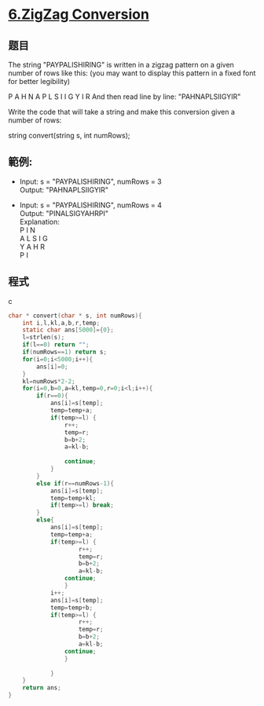 # [6.ZigZag Conversion](https://leetcode.com/problems/zigzag-conversion/)

## 题目

The string "PAYPALISHIRING" is written in a zigzag pattern on a given number of rows like this: (you may want to display this pattern in a fixed font for better legibility)

P   A   H   N
A P L S I I G
Y   I   R
And then read line by line: "PAHNAPLSIIGYIR"

Write the code that will take a string and make this conversion given a number of rows:

string convert(string s, int numRows);

## 範例:

* Input: s = "PAYPALISHIRING", numRows = 3     
  Output: "PAHNAPLSIIGYIR"     

* Input: s = "PAYPALISHIRING", numRows = 4       
  Output: "PINALSIGYAHRPI"     
  Explanation:    
  P     I    N     
  A   L S  I G     
  Y A   H R     
  P     I       

## 程式
c
```c
char * convert(char * s, int numRows){
    int i,l,kl,a,b,r,temp;
    static char ans[5000]={0};
    l=strlen(s);
    if(l==0) return "";
    if(numRows==1) return s;
    for(i=0;i<5000;i++){
        ans[i]=0;
    }
    kl=numRows*2-2;
    for(i=0,b=0,a=kl,temp=0,r=0;i<l;i++){
        if(r==0){
            ans[i]=s[temp];
            temp=temp+a;
            if(temp>=l) {
                r++;
                temp=r;
                b=b+2;
                a=kl-b;
           
                continue;
            }
        }
        else if(r==numRows-1){
            ans[i]=s[temp];
            temp=temp+kl;
            if(temp>=l) break;
        } 
        else{
            ans[i]=s[temp];
            temp=temp+a;
            if(temp>=l) {
                    r++;
                    temp=r;
                    b=b+2;
                    a=kl-b;
                continue;
                }
            i++;
            ans[i]=s[temp];
            temp=temp+b;
            if(temp>=l) {
                    r++;
                    temp=r;
                    b=b+2;
                    a=kl-b;
                continue;
                }
           
            }
    }
    return ans;
}
```

